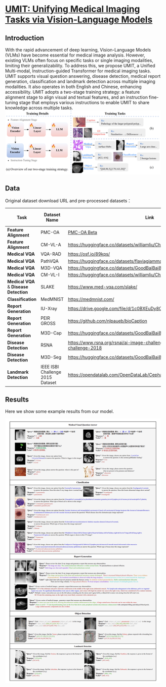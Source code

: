 # [UMIT: Unifying Medical Imaging Tasks via Vision-Language Models](https://arxiv.org/pdf/2503.15892v1)

## Introduction

With the rapid advancement of deep learning, Vision-Language Models (VLMs) have become essential for medical image analysis. However, existing VLMs often focus on specific tasks or single imaging modalities, limiting their generalizability. To address this, we propose UMIT, a Unified Multi-modal, Instruction-guided Transformer for medical imaging tasks. UMIT supports visual question answering, disease detection, medical report generation, classification and landmark detection across multiple imaging modalities. It also operates in both English and Chinese, enhancing accessibility. UMIT adopts a two-stage training strategy: a feature alignment stage to align visual and textual features, and an instruction fine-tuning stage that employs various instructions to enable UMIT to share knowledge across multiple tasks.
![Overview of the UMIT](Example/pipeline.png)

## Data

Original dataset download URL and pre-processed datasets：

| Task              | Dataset Name | Link                                                                 | Pre-processed Datasets                              |
|-------------------|--------------|----------------------------------------------------------------------|----------------------------------------------------|
| **Feature Alignment** | PMC-OA       | [PMC-OA Beta](https://huggingface.co/datasets/axiong/pmc_oa_beta)    | [HuggingFace](https://huggingface.co/datasets/dz-osamu/PMC-OA) |
| **Feature Alignment**  | CM-VL-A   | https://huggingface.co/datasets/williamliu/ChiMed-VL | [HuggingFace](https://huggingface.co/datasets/dz-osamu/CM-VL-A)|
| **Medical VQA**  | VQA-RAD    | https://osf.io/89kps/ | [HuggingFace](https://huggingface.co/datasets/dz-osamu/VQA-RAD)|
| **Medical VQA**  | PathVQA    | https://huggingface.co/datasets/flaviagiammarino/path-vqa | [HuggingFace](https://huggingface.co/datasets/dz-osamu/PathVQA)|
| **Medical VQA**  | M3D-VQA    | https://huggingface.co/datasets/GoodBaiBai88/M3D-VQA |[HuggingFace](https://huggingface.co/datasets/dz-osamu/M3D-VQA)| 
| **Medical VQA**  | CM-VL-I     | https://huggingface.co/datasets/williamliu/ChiMed-VL | [HuggingFace](https://huggingface.co/datasets/dz-osamu/CM-VL-I)|
| **Medical VQA** & **Disease Detection** | SLAKE    | https://www.med-vqa.com/slake/ | [HuggingFace](https://huggingface.co/datasets/dz-osamu/Slake)|
| **Classification**  | MedMNIST    | https://medmnist.com/ | [HuggingFace](https://huggingface.co/datasets/dz-osamu/MedMNIST)|
| **Report Generation**  | IU-Xray  | https://drive.google.com/file/d/1c0BXEuDy8Cmm2jfN0YYGkQxFZd2ZIoLg/view | [HuggingFace](https://huggingface.co/datasets/dz-osamu/IU-Xray)|
| **Report Generation**  | PEIR GROSS  | https://github.com/nlpaueb/bioCaption | [HuggingFace](https://huggingface.co/datasets/dz-osamu/PEIR_GROSS)|
| **Report Generation**  | M3D-Cap  | https://huggingface.co/datasets/GoodBaiBai88/M3D-Cap | [HuggingFace](https://huggingface.co/datasets/dz-osamu/M3D-Cap)|
| **Disease Detection**  | RSNA    | https://www.rsna.org/rsnai/ai-image-challenge/rsna-pneumonia-detection-challenge-2018 | [HuggingFace](https://huggingface.co/datasets/dz-osamu/RSNA)|
| **Disease Detection**  | M3D-Seg    | https://huggingface.co/datasets/GoodBaiBai88/M3D-Seg | [HuggingFace](https://huggingface.co/datasets/dz-osamu/M3D-Seg)|
| **Landmark Detection**  | IEEE ISBI Challenge 2015 Dataset    | https://opendatalab.com/OpenDataLab/Cephalometric_X-ray_Image | [HuggingFace](https://huggingface.co/datasets/dz-osamu/IEEE_ISBI_Challenge_2015)|

## Results
Here we show some example results from our model.

![Result](Example/result.png)
